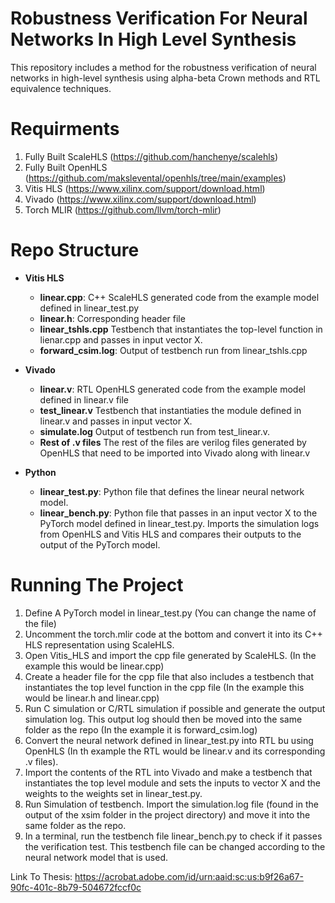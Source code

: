 # Robustness Verification For Neural Networks In High Level Synthesis
This repository includes a method for the robustness verification of neural networks in high-level synthesis using alpha-beta Crown methods and RTL equivalence techniques.

# Requirments
1. Fully Built ScaleHLS (https://github.com/hanchenye/scalehls)
2. Fully Built OpenHLS (https://github.com/makslevental/openhls/tree/main/examples)
3. Vitis HLS (https://www.xilinx.com/support/download.html)
4. Vivado (https://www.xilinx.com/support/download.html)
5. Torch MLIR (https://github.com/llvm/torch-mlir) 

# Repo Structure

- **Vitis HLS**
  - **linear.cpp**: C++ ScaleHLS generated code from the example model defined in linear_test.py
  - **linear.h**: Corresponding header file
  - **linear_tshls.cpp** Testbench that instantiates the top-level function in lienar.cpp and passes in input vector X.
  - **forward_csim.log**: Output of testbench run from linear_tshls.cpp

- **Vivado**
  - **linear.v**: RTL OpenHLS generated code from the example model defined in linear.v file
  - **test_linear.v** Testbench that instantiaties the module defined in linear.v and passes in input vector X.
  - **simulate.log** Output of testbench run from test_linear.v.
  - **Rest of .v files** The rest of the files are verilog files generated by OpenHLS that need to be imported into Vivado along with linear.v
   
- **Python**
  - **linear_test.py**: Python file that defines the linear neural network model. 
  - **linear_bench.py**: Python file that passes in an input vector X to the PyTorch model defined in linear_test.py. Imports the simulation logs from OpenHLS and Vitis HLS and compares their outputs to the output of the       PyTorch model.

# Running The Project
1. Define A PyTorch model in linear_test.py (You can change the name of the file)
2. Uncomment the torch.mlir code at the bottom and convert it into its C++ HLS representation using ScaleHLS.
3. Open Vitis_HLS and import the cpp file generated by ScaleHLS. (In the example this would be linear.cpp)
4. Create a header file for the cpp file that also includes a testbench that instantiates the top level function in the cpp file (In the example this would be linear.h and linear.cpp)
5. Run C simulation or C/RTL simulation if possible and generate the output simulation log. This output log should then be moved into the same folder as the repo (In the example it is forward_csim.log)
6. Convert the neural network defined in linear_test.py into RTL bu using OpenHLS (In th example the RTL would be linear.v and its corresponding .v files).
7. Import the contents of the RTL into Vivado and make a testbench that instantiates the top level module and sets the inputs to vector X and the weights to the weights set in linear_test.py.
8. Run Simulation of testbench. Import the simulation.log file (found in the output of the xsim folder in the project directory) and move it into the same folder as the repo.
9. In a terminal, run the testbench file linear_bench.py to check if it passes the verification test. This testbench file can be changed according to the neural network model that is used.


Link To Thesis:
https://acrobat.adobe.com/id/urn:aaid:sc:us:b9f26a67-90fc-401c-8b79-504672fccf0c


      
